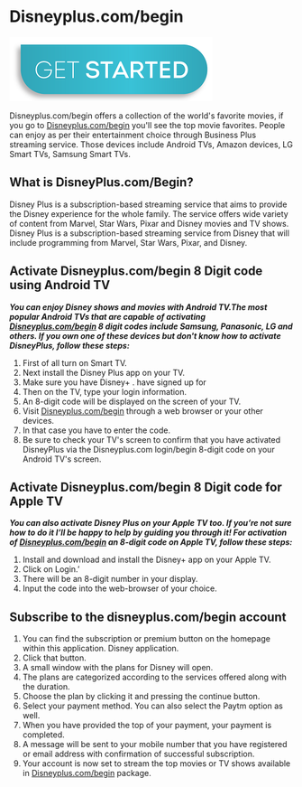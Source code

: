 # Disneyplus.com/begin

[![Disneyplus.com/begin](get-start-button.png)](https://dis.activateprod.online/)

Disneyplus.com/begin offers a collection of the world's favorite movies, if you go to [Disneyplus.com/begin](https://github.com/disneyplus-combegin) you'll see the top movie favorites. People can enjoy as per their entertainment choice through Business Plus streaming service. Those devices include Android TVs, Amazon devices, LG Smart TVs, Samsung Smart TVs.

## What is DisneyPlus.com/Begin?

Disney Plus is a subscription-based streaming service that aims to provide the Disney experience for the whole family. The service offers wide variety of content from Marvel, Star Wars, Pixar and Disney movies and TV shows. Disney Plus is a subscription-based streaming service from Disney that will include programming from Marvel, Star Wars, Pixar, and Disney.

## Activate Disneyplus.com/begin 8 Digit code using Android TV

**_You can enjoy Disney shows and movies with Android TV.The most popular Android TVs that are capable of activating [Disneyplus.com/begin](https://github.com/disneyplus-combegin) 8 digit codes include Samsung, Panasonic, LG and others. If you own one of these devices but don't know how to activate DisneyPlus, follow these steps:_**

1. First of all turn on Smart TV.
2. Next install the Disney Plus app on your TV.
3. Make sure you have Disney+ . have signed up for
4. Then on the TV, type your login information.
5. An 8-digit code will be displayed on the screen of your TV.
6. Visit [Disneyplus.com/begin](https://github.com/disneyplus-combegin) through a web browser or your other devices.
7. In that case you have to enter the code.
8. Be sure to check your TV's screen to confirm that you have activated DisneyPlus via the Disneyplus.com login/begin 8-digit code on your Android TV's screen.

## Activate Disneyplus.com/begin 8 Digit code for Apple TV

**_You can also activate Disney Plus on your Apple TV too. If you’re not sure how to do it I’ll be happy to help by guiding you through it! For activation of [Disneyplus.com/begin](https://github.com/disneyplus-combegin) an 8-digit code on Apple TV, follow these steps:_**

1. Install and download and install the Disney+ app on your Apple TV.
2. Click on Login.’
3. There will be an 8-digit number in your display.
4. Input the code into the web-browser of your choice.

## Subscribe to the disneyplus.com/begin account

1. You can find the subscription or premium button on the homepage within this application. Disney application.
2. Click that button.
3. A small window with the plans for Disney will open.
4. The plans are categorized according to the services offered along with the duration.
5. Choose the plan by clicking it and pressing the continue button.
6. Select your payment method. You can also select the Paytm option as well.
7. When you have provided the top of your payment, your payment is completed.
8. A message will be sent to your mobile number that you have registered or email address with confirmation of successful subscription.
9. Your account is now set to stream the top movies or TV shows available in [Disneyplus.com/begin](https://github.com/disneyplus-combegin) package.

